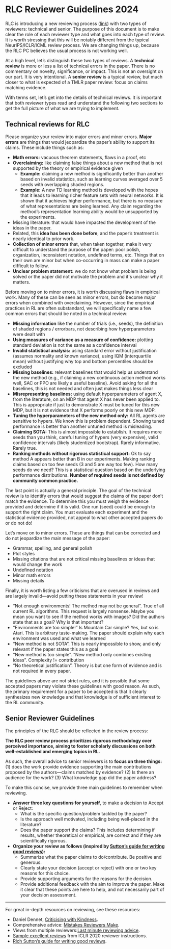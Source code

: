 # RLC Reviewer Guidelines 2024

RLC is introducing a new reviewing process ([link]("https://rl-conference.cc/review_process.html")) with two types of reviewers: technical and senior. The purpose of this document is to make clear the role of each reviewer type and what goes into each type of review. It is worth stressing that this will be notably different from the typical NeurIPS/ICLR/ICML review process. We are changing things up, because the RLC PC believes the usual process is not working well.

At a high level, let’s distinguish these two types of reviews. A **technical review** is more or less a list of technical errors in the paper. There is no commentary on novelty, significance, or impact. This is not an oversight on our part. It is very intentional. A **senior review** is a typical review, but much closer to what is expected of a TMLR paper review: focus on claims matching evidence.

With terms set, let’s get into the details of technical reviews. It is important that both reviewer types read and understand the following two sections to get the full picture of what we are trying to implement.


## Technical reviews for RLC

Please organize your review into major errors and minor errors. **Major errors** are things that would jeopardize the paper’s ability to support its claims. These include things such as:

* **Math errors:** vacuous theorem statements, flaws in a proof, etc
* **Overclaiming:** like claiming false things about a new method that is not supported by the theory or empirical evidence given
    * **Example:** claiming a new method is significantly better than another based on invalid statistics, such as learning curves averaged over 5 seeds with overlapping shaded regions.
    * **Example:** A new TD learning method is developed with the hopes that it leads to learning richer feature sets with neural networks. It is shown that it achieves higher performance, but there is no measure of what representations are being learned. Any claim regarding the method’s representation learning ability would be unsupported by the experiments.
* Missing literature: that would have impacted the development of the ideas in the paper.
* Related, this **idea has been done before**, and the paper’s treatment is nearly identical to prior work.
* **Collection of minor errors** that, when taken together, make it very difficult to understand the purpose of the paper: poor polish, organization, inconsistent notation, undefined terms, etc. Things that on their own are minor but when co-occurring in mass can make a paper difficult to follow.
* **Unclear problem statement:** we do not know what problem is being solved or the paper did not motivate the problem and it's unclear why it matters. 


Before moving on to minor errors, it is worth discussing flaws in empirical work. Many of these can be seen as minor errors, but do become major errors when combined with overclaiming. However, since the empirical practices in RL are often substandard, we will specifically name a few common errors that should be noted in a technical review:

* **Missing information** like the number of trials (i.e., seeds), the definition of shaded regions / errorbars, not describing how hyperparameters were dealt with
* **Using measures of variance as a measure of confidence:** plotting standard deviation is not the same as a confidence interval
* **Invalid statistical analysis:** using standard error without justification (assumes normality and known variance), using IQM (interquartile mean) without justifying why top and bottom percentiles should be excluded
* **Missing baselines:** relevant baselines that would help us understand the new method (e.g., if claiming a new continuous action method works well, SAC or PPO are likely a useful baseline). Avoid asking for all the baselines, this is not needed and often just makes things less clear
* **Misrepresenting baselines:** using default hyperparameters of agent X, from the literature, on an MDP that agent X has never been applied to. This is appropriate if just to demonstrate X must be tuned for this new MDP, but it is not evidence that X performs poorly on this new MDP.
* **Tuning the hyperparameters of the new method only:** All RL agents are sensitive to hypers. We know this is problem dependent. Showing tuned performance is better than another untuned method is misleading.
* **Claiming SOTA:** This is almost impossible to establish. It requires more seeds than you think, careful tuning of hypers (very expensive), valid confidence intervals (likely studentized bootstrap). Rarely informative. Rarely true.
* **Ranking methods without rigorous statistical support:** Ok to say method A appears better than B in our experiments. Making ranking claims based on too few seeds (3 and 5 are way too few). How many seeds do we need? This is a statistical question based on the underlying performance distributions. **Number of required seeds is not defined by community common practice.**

The last point is actually a general principle. The goal of the technical review is to identify errors that would suggest the claims of the paper don’t match the evidence. To determine this you must weigh the evidence provided and determine if it is valid. One run (seed) could be enough to support the right claim. You must evaluate each experiment and the statistical evidence provided, not appeal to what other accepted papers do or do not do!

Let’s move on to minor errors. These are things that can be corrected and do not jeopardize the main message of the paper:

* Grammar, spelling, and general polish
* Plot styles
* Missing citations that are not critical missing baselines or ideas that would change the work
* Undefined notation
* Minor math errors
* Missing details


Finally, it is worth listing a few criticisms that are overused in reviews and are largely invalid—avoid putting these statements in your review!

* “Not enough environments! The method may not be general”. True of all current RL algorithms. This request is largely nonsense. Maybe you mean you want to see if the method works with images? Did the authors state that as a goal? Why is that important?
* “Environments are too simple!” Is Mountain Car simple? Yes, but so is Atari. This is arbitrary taste-making. The paper should explain why each environment was used and what we learned
* “New method is not SOTA”. This is nearly impossible to show, and only relevant if the paper states this as a goal
* “New method is too simple”. “New method only combines existing ideas”. Complexity != contribution
* “No theoretical justification”. Theory is but one form of evidence and is not required in every paper.

The guidelines above are not strict rules, and it is possible that some accepted papers may violate these guidelines with good reason. As such, the primary requirement for a paper to be accepted is that it clearly synthesizes new knowledge and that knowledge is of sufficient interest to the RL community. 


## Senior Reviewer Guidelines
The principles of the RLC should be reflected in the review process:

**The RLC peer review process prioritizes rigorous methodology over perceived importance, aiming to foster scholarly discussions on both well-established and emerging topics in RL.**

As such, the overall advice to senior reviewers is to **focus on three things:** (1) does the work provide evidence supporting the main contributions proposed by the authors—claims matched by evidence? (2) Is there an audience for the work? (3) What knowledge gap did the paper address?  

To make this concise, we provide three main guidelines to remember when reviewing. 
* **Answer three key questions for yourself**, to make a decision to Accept or Reject:
    * What is the specific question/problem tackled by the paper?
    * Is the approach well motivated, including being well-placed in the literature?
    * Does the paper support the claims? This includes determining if results, whether theoretical or empirical, are correct and if they are scientifically rigorous.
* **Organize your review as follows (inspired by [Sutton’s guide for writing good reviews](https://www.dropbox.com/scl/fi/4sfm8x3qlm3xp05xs0cdg/review-advice.rtf?rlkey=t2dvidfscp87w83us8tk0gn57&e=1&dl=0)):** 
    * Summarize what the paper claims to do/contribute. Be positive and generous.
    * Clearly state your decision (accept or reject) with one or two key reasons for this choice.
    * Provide supporting arguments for the reasons for the decision.
    * Provide additional feedback with the aim to improve the paper. Make it clear that these points are here to help, and not necessarily part of your decision assessment.

----

For great in-depth resources on reviewing, see these resources:

* Daniel Dennet, [Criticising with Kindness](https://www.brainpickings.org/2014/03/28/daniel-dennett-rapoport-rules-criticism/).
* Comprehensive advice: [Mistakes Reviewers Make](https://niklaselmqvist.medium.com/mistakes-reviewers-make-ce3a4c595aa2).
* Views from multiple reviewers:[Last minute reviewing advice](https://acl2017.wordpress.com/2017/02/23/last-minute-reviewing-advice/).
* [Sample excellent reviews](https://iclr.cc/Conferences/2020/ReviewerGuide) from ICLR 2020 reviewer instructions.
* [Rich Sutton’s guide for writing good reviews](https://www.dropbox.com/scl/fi/4sfm8x3qlm3xp05xs0cdg/review-advice.rtf?rlkey=t2dvidfscp87w83us8tk0gn57&dl=0).
